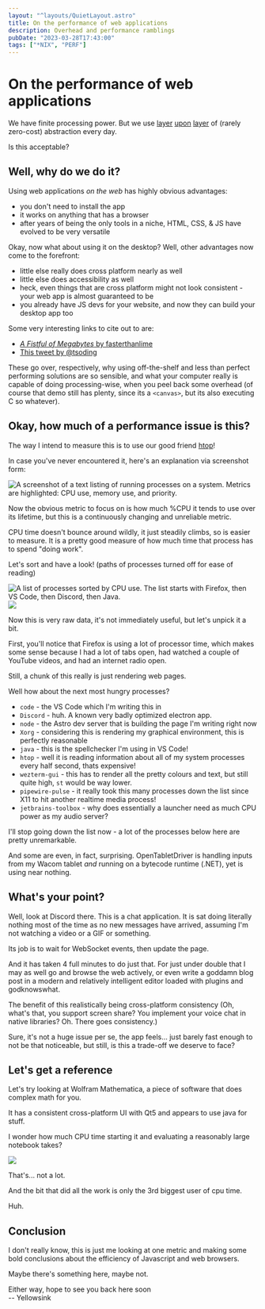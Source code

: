 ```yaml
---
layout: "^layouts/QuietLayout.astro"
title: On the performance of web applications
description: Overhead and performance ramblings
pubDate: "2023-03-28T17:43:00"
tags: ["*NIX", "PERF"]
---
```


# On the performance of web applications

We have finite processing power. But we use
[layer](https://react.dev/)
[upon](https://www.electronjs.org/)
[layer](https://v8.dev)
of (rarely zero-cost) abstraction every day.

Is this acceptable?

## Well, why do we do it?

Using web applications *on the web* has highly obvious advantages:
 - you don't need to install the app
 - it works on anything that has a browser
 - after years of being the only tools in a niche, HTML, CSS, & JS have evolved to be very versatile

Okay, now what about using it on the desktop? Well, other advantages now come to the forefront:
 - little else really does cross platform nearly as well
 - little else does accessibility as well
 - heck, even things that are cross platform might not look consistent - your web app is almost guaranteed to be
 - you already have JS devs for your website, and now they can build your desktop app too

Some very interesting links to cite out to are:
 - [*A Fistful of Megabytes* by fasterthanlime](https://www.youtube.com/watch?v=hnaGZHe8wws)
 - [This tweet by @tsoding](https://twitter.com/tsoding/status/1636036276687192068)

These go over, respectively, why using off-the-shelf and less than perfect performing solutions are so sensible,
and what your computer really is capable of doing processing-wise, when you peel back some overhead
(of course that demo still has plenty, since its a `<canvas>`, but its also executing C so whatever).

## Okay, how much of a performance issue is this?

The way I intend to measure this is to use our good friend [htop](https://htop.dev/)!

In case you've never encountered it, here's an explanation via screenshot form:

![A screenshot of a text listing of running processes on a system. Metrics are highlighted: CPU use, memory use, and priority.](/sink/quiet_htop.png)

Now the obvious metric to focus on is how much %CPU it tends to use over its lifetime,
but this is a continuously changing and unreliable metric.

CPU time doesn't bounce around wildly, it just steadily climbs, so is easier to measure.
It is a pretty good measure of how much time that process has to spend "doing work".

Let's sort and have a look! (paths of processes turned off for ease of reading)

![A list of processes sorted by CPU use. The list starts with Firefox, then VS Code, then Discord, then Java.](/sink/quiet_htop_sorted.png)
![](/sink/quiet_htop_sorted_2.png)

Now this is very raw data, it's not immediately useful, but let's unpick it a bit.

First, you'll notice that Firefox is using a lot of processor time, which makes some sense because I had a lot of tabs
open, had watched a couple of YouTube videos, and had an internet radio open.

Still, a chunk of this really is just rendering web pages.

Well how about the next most hungry processes?
 - `code` - the VS Code which I'm writing this in
 - `Discord` - huh. A known very badly optimized electron app.
 - `node` - the Astro dev server that is building the page I'm writing right now
 - `Xorg` - considering this is rendering my graphical environment, this is perfectly reasonable
 - `java` - this is the spellchecker I'm using in VS Code!
 - `htop` - well it is reading information about all of my system processes every half second, thats expensive!
 - `wezterm-gui` - this has to render all the pretty colours and text, but still quite high, `st` would be way lower.
 - `pipewire-pulse` - it really took this many processes down the list since X11 to hit another realtime media process!
 - `jetbrains-toolbox` - why does essentially a launcher need as much CPU power as my audio server?

I'll stop going down the list now - a lot of the processes below here are pretty unremarkable.

And some are even, in fact, surprising.
OpenTabletDriver is handling inputs from my Wacom tablet *and* running on a bytecode runtime (.NET),
yet is using near nothing.

## What's your point?

Well, look at Discord there. This is a chat application. It is sat doing literally nothing most of the time as no
new messages have arrived, assuming I'm not watching a video or a GIF or something.

Its job is to wait for WebSocket events, then update the page.

And it has taken 4 full minutes to do just that.
For just under double that I may as well go and browse the web actively,
or even write a goddamn blog post in a modern and relatively intelligent editor loaded with plugins and godknowswhat.

The benefit of this realistically being cross-platform consistency
(Oh, what's that, you support screen share? You implement your voice chat in native libraries?
Oh. There goes consistency.)

Sure, it's not a huge issue per se, the app feels... just barely fast enough to not be that noticeable,
but still, is this a trade-off we deserve to face?

## Let's get a reference

Let's try looking at Wolfram Mathematica, a piece of software that does complex math for you.

It has a consistent cross-platform UI with Qt5 and appears to use java for stuff.

I wonder how much CPU time starting it and evaluating a reasonably large notebook takes?

![](/sink/quiet_htop_math.png)

That's... not a lot.

And the bit that did all the work is only the 3rd biggest user of cpu time.

Huh.

## Conclusion

I don't really know, this is just me looking at one metric and making some bold conclusions about the efficiency
of Javascript and web browsers.

Maybe there's something here, maybe not.

Either way, hope to see you back here soon<br/>
 -- Yellowsink

